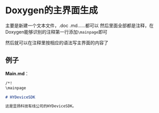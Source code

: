 # Doxygen的主界面生成

主要是新建一个文本文件，.doc .md……都可以
然后里面全部都是注释，在Doxygen能够识别的注释第一行添加`\mainpage`即可

然后就可以在注释里按相应的语法写主界面的内容了

## 例子

**Main.md**：

```markdown
/*!
\mainpage

# HYDeviceSDK

这是显扬科技有线公司的HYDeviceSDK。

```